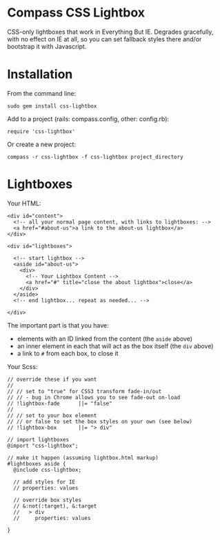 Compass CSS Lightbox
====================

CSS-only lightboxes that work in Everything But IE. Degrades gracefully, with
no effect on IE at all, so you can set fallback styles there and/or bootstrap it
with Javascript.

Installation
============

From the command line:

    sudo gem install css-lightbox

Add to a project (rails: compass.config, other: config.rb):

    require 'css-lightbox'
    
Or create a new project:

    compass -r css-lightbox -f css-lightbox project_directory


Lightboxes
==========

Your HTML:
    
    <div id="content">
      <!-- all your normal page content, with links to lightboxes: -->
      <a href="#about-us">a link to the about-us lightbox</a>
    </div>

    <div id="lightboxes">
      
      <!-- start lightbox -->
      <aside id="about-us">
        <div>
          <!-- Your Lightbox Content -->
          <a href="#" title="close the about lightbox">close</a>
        </div>
      </aside>
      <!-- end lightbox... repeat as needed... -->
      
    </div>

The important part is that you have:

* elements with an ID linked from the content (the `aside` above)
* an inner element in each that will act as the box itself (the `div` above)
* a link to `#` from each box, to close it

Your Scss:
    
    // override these if you want
    //
    // // set to "true" for CSS3 transform fade-in/out
    // // - bug in Chrome allows you to see fade-out on-load
    // !lightbox-fade      ||= "false"
    //
    // // set to your box element
    // // or false to set the box styles on your own (see below)
    // !lightbox-box       ||= "> div"

    // import lightboxes
    @import "css-lightbox";

    // make it happen (assuming lightbox.html markup)
    #lightboxes aside {
      @include css-lightbox;

      // add styles for IE
      // properties: values

      // override box styles
      // &:not(:target), &:target
      //   > div
      //     properties: values

    }
    